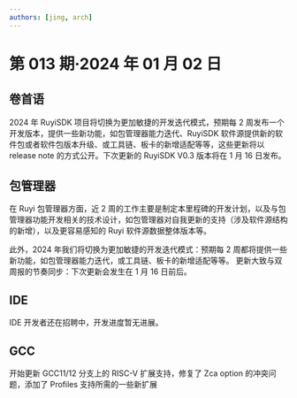 ```yaml
---
authors: [jing, arch]
---
```


# 第 013 期·2024 年 01 月 02 日

## 卷首语

2024 年 RuyiSDK 项目将切换为更加敏捷的开发迭代模式，预期每 2 周发布一个开发版本，提供一些新功能，如包管理器能力迭代、RuyiSDK 软件源提供新的软件包或者软件包版本升级、或工具链、板卡的新增适配等等，这些更新将以 release note 的方式公开。下次更新的 RuyiSDK V0.3 版本将在 1 月 16 日发布。

## 包管理器

在 Ruyi 包管理器方面，近 2 周的工作主要是制定本里程碑的开发计划，以及与包管理器功能开发相关的技术设计，如包管理器对自我更新的支持（涉及软件源结构的新增），以及更容易感知的 Ruyi 软件源数据整体版本等。

此外，2024 年我们将切换为更加敏捷的开发迭代模式：预期每 2 周都将提供一些新功能，如包管理器能力迭代，或工具链、板卡的新增适配等等。
更新大致与双周报的节奏同步：下次更新会发生在 1 月 16 日前后。

## IDE

IDE 开发者还在招聘中，开发进度暂无进展。

## GCC

开始更新 GCC11/12 分支上的 RISC-V 扩展支持，修复了 Zca option 的冲突问题，添加了 Profiles 支持所需的一些新扩展
